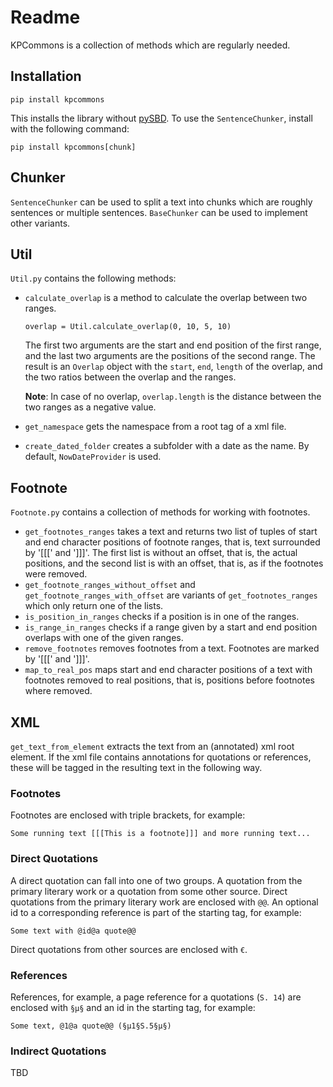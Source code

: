# Readme

KPCommons is a collection of methods which are regularly needed.

## Installation

```
pip install kpcommons
```

This installs the library without [pySBD](https://github.com/nipunsadvilkar/pySBD). To use the `SentenceChunker`,
install with the following command:

```
pip install kpcommons[chunk]
```

## Chunker
`SentenceChunker` can be used to split a text into chunks which are roughly sentences or multiple sentences. 
`BaseChunker` can be used to implement other variants.

## Util
`Util.py` contains the following methods:

- `calculate_overlap` is a method to calculate the overlap between two ranges.
  ~~~
  overlap = Util.calculate_overlap(0, 10, 5, 10)
  ~~~
  The first two arguments are the start and end position of the first range, and the last
  two arguments are the positions of the second range. The result is an `Overlap` object with the `start`, `end`, 
  `length` of the overlap, and the two ratios between the overlap and the ranges.

  **Note**: In case of no overlap, `overlap.length` is the distance between the two ranges as a negative value.
- `get_namespace` gets the namespace from a root tag of a xml file.
- `create_dated_folder` creates a subfolder with a date as the name. By default, `NowDateProvider` is used.

## Footnote
`Footnote.py` contains a collection of methods for working with footnotes.

- `get_footnotes_ranges` takes a text and returns two list of tuples of start and end character positions of footnote
  ranges, that is, text surrounded by '[[[' and ']]]'. The first list is without an offset, that is, the actual
  positions, and the second list is with an offset, that is, as if the footnotes were removed.
- `get_footnote_ranges_without_offset` and `get_footnote_ranges_with_offset` are variants of `get_footnotes_ranges`
  which only return one of the lists.
- `is_position_in_ranges` checks if a position is in one of the ranges.
- `is_range_in_ranges` checks if a range given by a start and end position overlaps with one of the given ranges.
- `remove_footnotes` removes footnotes from a text. Footnotes are marked by '[[[' and ']]]'.
- `map_to_real_pos` maps start and end character positions of a text with footnotes removed to real positions, that is,
  positions before footnotes where removed.

## XML
`get_text_from_element` extracts the text from an (annotated) xml root element. If the xml file contains annotations for
quotations or references, these will be tagged in the resulting text in the following way.

### Footnotes
Footnotes are enclosed with triple brackets, for example:

```
Some running text [[[This is a footnote]]] and more running text...
```

### Direct Quotations
A direct quotation can fall into one of two groups. A quotation from the primary literary work or a quotation from some
other source.
Direct quotations from the primary literary work are enclosed with `@@`. An optional id to a corresponding reference is
part of the starting tag, for example:

```
Some text with @id@a quote@@
```

Direct quotations from other sources are enclosed with `€`.

### References
References, for example, a page reference for a quotations (`S. 14`) are enclosed with `§µ§` and an id in the starting
tag, for example:

```
Some text, @1@a quote@@ (§µ1§S.5§µ§)
```

### Indirect Quotations
TBD